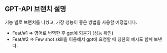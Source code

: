 ## GPT-API 브랜치 설명
기능 별로 브랜치를 나눴고, 가장 성능이 좋은 방법을 사용할 예정입니다.

* Feat/#1 => 영어로 번역한 후 gpt에 되묻기 (성능 확인)
* Feat/#2 => Few shot skill을 이용해서 gpt에 요청할 때 칭찬의 예시도 함께 보낸다.
